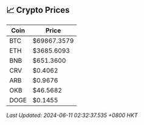 ## 📈 Crypto Prices

| Coin | Price |
| ---- | ----- |
| BTC | $69867.3579 |
| ETH | $3685.6093 |
| BNB | $651.3600 |
| CRV | $0.4062 |
| ARB | $0.9676 |
| OKB | $46.5682 |
| DOGE | $0.1455 |

_Last Updated: 2024-06-11 02:32:37.535 +0800 HKT_